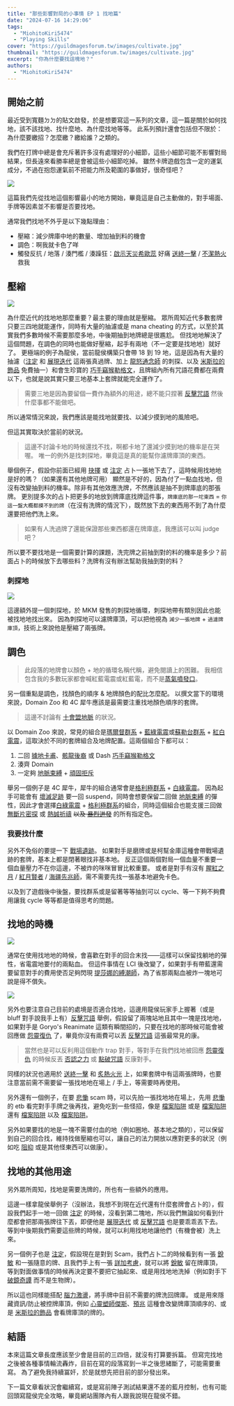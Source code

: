 ```yaml
---
title: "那些影響對局的小事情 EP 1 找地篇"
date: "2024-07-16 14:29:06"
tags:
  - "MiohitoKiri5474"
  - "Playing Skills"
cover: "https://guildmagesforum.tw/images/cultivate.jpg"
thumbnail: "https://guildmagesforum.tw/images/cultivate.jpg"
excerpt: "你為什麼要找這塊地？"
authors:
  - "MiohitoKiri5474"
---
```


## 開始之前

最近受到寬麵ㄉㄉ的貼文啟發，於是想要寫這一系列的文章，這一篇是關於如何找地，該不該找地、找什麼地、為什麼找地等等。
此系列預計還會包括但不限於：為什麼要繳招？怎麼繳？繳給誰？之類的。

我們在打牌中總是會充斥著許多沒有處理好的小細節，這些小細節可能不影響對局結果，但長遠來看勝率總是會被這些小細節吃掉。
雖然卡牌遊戲包含一定的運氣成分，不過在抱怨運氣前不把能力所及範圍的事做好，很奇怪吧？

![](https://static.wikia.nocookie.net/mtgsalvation_gamepedia/images/a/af/MTG_-_Fetch.jpg/revision/latest?cb=20071018094442)

這篇我們先從找地這個影響最小的地方開始，畢竟這是自己主動做的，對手場面、手牌等因素並不影響是否要找地。

通常我們找地不外乎是以下幾點理由：
- 壓縮：減少牌庫中地的數量、增加抽到料的機會
- 調色：啊我就卡色了咩
- 觸發反抗 / 地落 / 湊門檻 / 湊躁狂：[啟示天災希歐蕊](https://scryfall.com/card/dmu/107/sheoldred-the-apocalypse) 好痛 [送終一擊](https://scryfall.com/card/2xm/93/fatal-push) / [不潔熱火](https://scryfall.com/card/otc/182/unholy-heat) 救我


## 壓縮

![](https://guildmagesforum.tw/images/memes/where-is-my-land.jpg)

為什麼近代的找地地那麼重要？最主要的理由就是壓縮。
眾所周知近代多數套牌只要三四地就能運作，同時有大量的抽濾或是 mana cheating 的方式，以至於其實我們多數時候不需要那麼多地，中後期抽到地牌總是很尷尬。
但找地地解決了這個問題，在調色的同時也能做好壓縮，起手有兩地（不一定要是找地地）就好了。
更極端的例子為龍侯，當前龍侯構築只會帶 18 到 19 地，這是因為有大量的抽濾（[注定](https://scryfall.com/card/otc/107/preordain) 和 [展現迭代](https://scryfall.com/card/otc/224/expressive-iteration) 這兩張真過牌、加上 [龍怒通念師](https://scryfall.com/card/mh2/121/dragons-rage-channeler) 的刺探、以及 [米斯拉的飾品](https://scryfall.com/card/2xm/274/mishras-bauble) 免費抽一）和會生珍寶的 [巧手竊猴勒格文](https://scryfall.com/card/mh2/138/ragavan-nimble-pilferer)，且牌組內所有咒語花費都在兩費以下，也就是說其實只要三地基本上套牌就能完全運作了。
> 需要三地是因為要留個一費作為額外的用途，總不能只捏著 [反擊咒語](https://scryfall.com/card/cmm/81/counterspell) 然後什麼事都不能做吧。

所以通常情況來說，我們應該是能找地就要找、以減少摸到地的風險吧。

但這其實取決於當前的狀況。

> 這邊不討論卡地的時候還找不找，啊都卡地了還減少摸到地的機率是在哭喔。
> 唯一的例外是找刺探地，畢竟這是真的能幫你濾牌庫頂的東西。

舉個例子，假設你前面已經用 [抉擇](https://scryfall.com/card/otc/104/opt) 或 [注定](https://scryfall.com/card/otc/107/preordain) 占卜一張地下去了，這時候用找地地是好的嗎？（如果還有其他地牌可用）
顯然是不好的，因為付了一點血找地，但沒有改變抽到料的機率。除非有其他效應洗牌，不然應該是抽不到牌庫底的那張牌。
更別提多次的占卜把更多的地放到牌庫底找牌這件事，`牌庫底的那一坨東西` = `你這一盤大概都摸不到的牌`（在沒有洗牌的情況下），既然放下去的東西用不到了為什麼還要把他們洗上來。
> 如果有人洗過牌了還能保證那些東西都還在牌庫底，我應該可以叫 judge 吧？

所以要不要找地是一個需要計算的課題，洗完牌之前抽到對的料的機率是多少？前面占卜的時候放下去哪些料？洗牌有沒有辦法幫助我抽到對的料？

### 刺探地

![](https://assetsio.gnwcdn.com/mtg-murders-at-karlov-manor-cards-surveil-lands.png?width=1200&height=1200&fit=bounds&quality=70&format=jpg&auto=webp)

這邊額外提一個刺探地，於 MKM 發售的刺探地循環，刺探地帶有類別因此也能被找地地找出來。
因為刺探地可以濾牌庫頂，可以把他視為 `減少一張地牌` + `過濾牌庫頂`，技術上來說他是壓縮了兩張牌。

## 調色

> 此段落的地牌會以顏色 + 地的循環名稱代稱，避免閱讀上的困難。
> 我相信包含我的多數玩家都會喊紅藍電震或紅藍電，而不是[蒸氣噴發口](https://scryfall.com/card/rvr/288/steam-vents)。

另一個重點是調色，找顏色的順序 & 地牌顏色的配比怎麼配。
以撰文當下的環境來說，Domain Zoo 和 4C 犀牛應該是最需要注重找地顏色順序的套牌。
> 這邊不討論有 [十會盟地脈](https://scryfall.com/card/mkm/217/leyline-of-the-guildpact) 的狀況。

以 Domain Zoo 來說，常見的組合是[瑪爾督群系](https://scryfall.com/card/iko/253/savai-triome) + [藍綠電震](https://scryfall.com/card/rvr/275/breeding-pool)或[蘇勒台群系](https://scryfall.com/card/iko/259/zagoth-triome) + [紅白電震](https://scryfall.com/card/rvr/285/sacred-foundry)，這取決於不同的套牌組合及地牌配置。這兩個組合下都可以：
1. 二回 [據地卡甫](https://scryfall.com/card/mh2/216/territorial-kavu)、[骸龍後裔](https://scryfall.com/card/mh2/234/scion-of-draco) 或 Dash [巧手竊猴勒格文](https://scryfall.com/card/mh2/138/ragavan-nimble-pilferer)
2. 湊齊 Domain
3. 一定夠 [地脈束縛](https://scryfall.com/card/dmu/24/leyline-binding) + [頑固拒斥](https://scryfall.com/card/ktk/56/stubborn-denial)

舉另一個例子是 4C 犀牛，犀牛的組合通常會是[格利極群系](https://scryfall.com/card/snc/260/xanders-lounge) + [白綠電震](https://scryfall.com/card/rvr/290/temple-garden)。
因為起手可能會有 [壞滅足跡](https://scryfall.com/card/mh1/160/crashing-footfalls) 要一回 suspend，同時會想要保留二回做 [地脈束縛](https://scryfall.com/card/dmu/24/leyline-binding) 的彈性，因此才會選擇[白綠電震](https://scryfall.com/card/rvr/290/temple-garden) + [格利極群系](https://scryfall.com/card/snc/260/xanders-lounge)的組合，同時這個組合也能支援三回做 [無斷片密探](https://scryfall.com/card/mh2/292/shardless-agent) 或 [熱誠祈禱](https://scryfall.com/card/arb/1/ardent-plea) ~~以及 [暴烈迸發](https://scryfall.com/card/arb/63/violent-outburst)~~ 的所有指定色。

### 我要找什麼

另外不免俗的要提一下 [戰場遺跡](https://scryfall.com/card/moc/400/field-of-ruin)。
如果對手是磨牌或是柯幫金庫這種會帶戰場遺跡的套牌，基本上都是閉著眼找非基本地。
反正這個兩個對局一個血量不重要一個血量壓力不在你這邊，不被炸的咪咪冒冒比較重要。
或者是對手有沒有 [腥紅之月](https://scryfall.com/card/2xm/118/blood-moon) / [紅月賢者](https://scryfall.com/card/tsr/175/magus-of-the-moon) / [海疆先兆師](https://scryfall.com/card/mh3/63/harbinger-of-the-seas)，需不需要先找一張基本地避免卡色。

以及到了遊戲後中後盤，要找群系或是留著等等抽到可以 cycle、等一下夠不夠費用讓我 cycle 等等都是值得思考的問題。 

## 找地的時機

![](https://guildmagesforum.tw/images/memes/tishanas-tidebinder-is-stone-rain.png)

通常在使用找地地的時候，會喜歡在對手的回合末找——這樣可以保留找躺地的彈性，省電震地要付的兩點血。
但這件事情在 LCI 後改變了，如果對手有帶藍還需要留意對手的費用使否足夠閃現 [提莎娜的縛潮師](https://scryfall.com/card/lci/81/tishanas-tidebinder)，為了省那兩點血被炸一塊地可說是得不償失。

![](https://guildmagesforum.tw/images/memes/counterspell-meme.jpg)

另外也要注意自己目前的處境是否適合找地，這邊用龍侯玩家手上握著（或是 bluff 對手說我手上有）[反擊咒語](https://scryfall.com/card/cmm/81/counterspell) 舉例，假設留了兩塊站地且其中一塊是找地地，如果對手是 Goryo's Reanimate 這類有瞬間招的，只要在找地的那時候可能會被回應做 [怨靈復仇](https://scryfall.com/card/uma/99/goryos-vengeance) 了，畢竟你沒有兩費可以丟 [反擊咒語](https://scryfall.com/card/cmm/81/counterspell) 這張最常見的康。
> 當然也是可以反利用這個動作 trap 對手，等對手在我們找地被回應 [怨靈復仇](https://scryfall.com/card/uma/99/goryos-vengeance) 的時候反丟 [否認之力](https://scryfall.com/card/2x2/50/force-of-negation) 或 [點破咒語](https://scryfall.com/card/2x2/63/spell-pierce) 反康對手。

同樣的狀況也適用於 [送終一擊](https://scryfall.com/card/2xm/93/fatal-push) 和 [炙熱火光](https://scryfall.com/card/wwk/90/searing-blaze) 上，如果套牌中有這兩張牌時，也要注意當前需不需要留一張找地地在場上 / 手上，等需要時再使用。

另外還有一個例子，在要 [悲慟](https://scryfall.com/card/mh2/87/grief) scam 時，可以先拍一張找地地在場上，先用 [悲慟](https://scryfall.com/card/mh2/87/grief) 的 etb 看完對手手牌之後再找，避免吃到一些怪招，像是 [檔案陷阱](https://scryfall.com/card/zen/41/archive-trap) 或是 [檔案陷阱](https://scryfall.com/card/zen/41/archive-trap) 還有 [檔案陷阱](https://scryfall.com/card/zen/41/archive-trap) 以及 [檔案陷阱](https://scryfall.com/card/zen/41/archive-trap)。

另外如果要找的地是一塊不需要付血的地（例如圈地、基本地之類的），可以保留到自己的回合找，維持找做壓縮也可以，讓自己的法力開放以應對更多的狀況（例如吃 [阻抑](https://scryfall.com/card/cns/108/stifle) 或是其他怪東西可以做康）。

## 找地的其他用途

另外眾所周知，找地是需要洗牌的，所也有一些額外的應用。

這邊一樣拿龍侯舉例子（沒辦法，我想不到現在近代還有什麼套牌會占卜的），假設我們起手一地一回做 [注定](https://scryfall.com/card/otc/107/preordain) 的時候，沒看到第二塊地，所以我們無論如何看到什麼都會把那兩張牌往下丟，即便他是 [展現迭代](https://scryfall.com/card/otc/224/expressive-iteration) 或 [反擊咒語](https://scryfall.com/card/cmm/81/counterspell) 也是要乖乖丟下去。
等到中後期我們需要這些牌的時候，就可以利用找地地讓他們（有機會被）洗上來。

另一個例子也是 [注定](https://scryfall.com/card/otc/107/preordain)，假設現在是對到 Scam，我們占卜二的時候看到有一張 [銳敏](https://scryfall.com/card/mh2/67/subtlety) 和一張隨意的牌、且我們手上有一張 [詳加考慮](https://scryfall.com/card/clu/84/consider)，就可以將 [銳敏](https://scryfall.com/card/mh2/67/subtlety) 留在牌庫頂，等到對面做事情的時候再決定要不要把它抽起來、或是用找地地洗掉（例如對手下 [破鏡奇譚](https://scryfall.com/card/neo/141/fable-of-the-mirror-breaker-reflection-of-kiki-jiki) 而不是生物牌）。

所以這也同樣能搭配 [腦力激盪](https://scryfall.com/card/mkc/96/brainstorm)，將手牌中目前不需要的牌洗回牌庫。
或是用來隱藏資訊/防止被控牌庫頂，例如 [心靈塑師傑斯](https://scryfall.com/card/2xm/56/jace-the-mind-sculptor)、[預兆](https://scryfall.com/card/c18/97/portent) 這種會改變牌庫頂順序的、或是 [米斯拉的飾品](https://scryfall.com/card/2xm/274/mishras-bauble) 會看牌庫頂的牌的。

## 結語

本來這篇文章長度應該至少會是目前的三四倍，就沒有打算要拆篇。
但寫完找地之後被各種事情輪流轟炸，目前在寫的段落寫到一半之後思緒斷了，可能需要重寫。
為了避免我持續冨奸，於是就想先把目前的部分發出來。

下一篇文章看狀況會繼續寫，或是寫前陣子測試結果還不差的藍月控制，也有可能回頭寫龍侯完全攻略，畢竟網站團隊內有人跟我說現在龍侯不錯。
